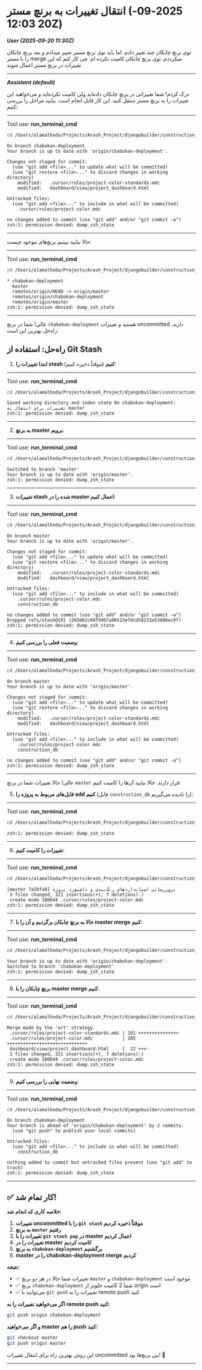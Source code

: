 <!-- Generated by SpecStory -->

<!-- cursor Session 8dc0d8bc-0c2d-47b1-8191-ce9c95751c5c (2025-09-20 12:03Z) -->

# انتقال تغییرات به برنچ مستر (2025-09-20 12:03Z)

_**User (2025-09-20 11:30Z)**_

توی برنچ چابکان چنذ تغییر دادم. اما باید توی برنچ مستر تغییر میدادم و بعد برنچ چابکان را با مستر merge میکرددم. توی برنچ چابکان کامیت نکرده ام. چی کار کنم که این تغییرات در برنچ مستر اعمال شوند

---

_**Assistant (default)**_

درک کردم! شما تغییراتی در برنچ چابکان داده‌اید ولی کامیت نکرده‌اید و می‌خواهید این تغییرات را به برنچ مستر منتقل کنید. این کار قابل انجام است. بیایید مراحل را بررسی کنیم:

---

Tool use: **run_terminal_cmd**

```bash
cd /Users/alamalhoda/Projects/Arash_Project/djangobuilder/construction_project && git status
```

```
On branch chabokan-deployment
Your branch is up to date with 'origin/chabokan-deployment'.

Changes not staged for commit:
  (use "git add <file>..." to update what will be committed)
  (use "git restore <file>..." to discard changes in working directory)
	modified:   .cursor/rules/project-color-standards.mdc
	modified:   dashboard/view/project_dashboard.html

Untracked files:
  (use "git add <file>..." to include in what will be committed)
	.cursor/rules/project-color.mdc

no changes added to commit (use "git add" and/or "git commit -a")
zsh:1: permission denied: dump_zsh_state

```

---

حالا بیایید ببینیم برنچ‌های موجود چیست:

---

Tool use: **run_terminal_cmd**

```bash
cd /Users/alamalhoda/Projects/Arash_Project/djangobuilder/construction_project && git branch -a
```

```
* chabokan-deployment
  master
  remotes/origin/HEAD -> origin/master
  remotes/origin/chabokan-deployment
  remotes/origin/master
zsh:1: permission denied: dump_zsh_state

```

---

عالی! شما در برنچ `chabokan-deployment` هستید و تغییرات uncommitted دارید. راه‌حل بهترین این است:

## راه‌حل: استفاده از Git Stash

1. **ابتدا تغییرات را stash کنیم** (موقتاً ذخیره کنیم):

---

Tool use: **run_terminal_cmd**

```bash
cd /Users/alamalhoda/Projects/Arash_Project/djangobuilder/construction_project && git stash push -u -m "تغییرات برای انتقال به master"
```

```
Saved working directory and index state On chabokan-deployment: تغییرات برای انتقال به master
zsh:1: permission denied: dump_zsh_state

```

---

2. **به برنچ master برویم**:

---

Tool use: **run_terminal_cmd**

```bash
cd /Users/alamalhoda/Projects/Arash_Project/djangobuilder/construction_project && git checkout master
```

```
Switched to branch 'master'
Your branch is up to date with 'origin/master'.
zsh:1: permission denied: dump_zsh_state

```

---

3. **تغییرات stash شده را در master اعمال کنیم**:

---

Tool use: **run_terminal_cmd**

```bash
cd /Users/alamalhoda/Projects/Arash_Project/djangobuilder/construction_project && git stash pop
```

```
On branch master
Your branch is up to date with 'origin/master'.

Changes not staged for commit:
  (use "git add <file>..." to update what will be committed)
  (use "git restore <file>..." to discard changes in working directory)
	modified:   .cursor/rules/project-color-standards.mdc
	modified:   dashboard/view/project_dashboard.html

Untracked files:
  (use "git add <file>..." to include in what will be committed)
	.cursor/rules/project-color.mdc
	construction_db

no changes added to commit (use "git add" and/or "git commit -a")
Dropped refs/stash@{0} (265d62c69f9467a06513e7dcd58231a53800ec0f)
zsh:1: permission denied: dump_zsh_state

```

---

4. **وضعیت فعلی را بررسی کنیم**:

---

Tool use: **run_terminal_cmd**

```bash
cd /Users/alamalhoda/Projects/Arash_Project/djangobuilder/construction_project && git status
```

```
On branch master
Your branch is up to date with 'origin/master'.

Changes not staged for commit:
  (use "git add <file>..." to update what will be committed)
  (use "git restore <file>..." to discard changes in working directory)
	modified:   .cursor/rules/project-color-standards.mdc
	modified:   dashboard/view/project_dashboard.html

Untracked files:
  (use "git add <file>..." to include in what will be committed)
	.cursor/rules/project-color.mdc
	construction_db

no changes added to commit (use "git add" and/or "git commit -a")
zsh:1: permission denied: dump_zsh_state

```

---

عالی! حالا تغییرات شما در برنچ `master` قرار دارند. حالا بیایید آن‌ها را کامیت کنیم:

5. **فایل‌های مربوط به پروژه را add کنیم** (فایل `construction_db` را نادیده می‌گیریم):

---

Tool use: **run_terminal_cmd**

```bash
cd /Users/alamalhoda/Projects/Arash_Project/djangobuilder/construction_project && git add .cursor/rules/project-color-standards.mdc dashboard/view/project_dashboard.html .cursor/rules/project-color.mdc
```

```
zsh:1: permission denied: dump_zsh_state

```

---

6. **تغییرات را کامیت کنیم**:

---

Tool use: **run_terminal_cmd**

```bash
cd /Users/alamalhoda/Projects/Arash_Project/djangobuilder/construction_project && git commit -m "بروزرسانی استانداردهای رنگ‌بندی و داشبورد پروژه"
```

```
[master 7a20fa8] بروزرسانی استانداردهای رنگ‌بندی و داشبورد پروژه
 3 files changed, 321 insertions(+), 7 deletions(-)
 create mode 100644 .cursor/rules/project-color.mdc
zsh:1: permission denied: dump_zsh_state

```

---

7. **حالا به برنچ چابکان برگردیم و آن را با master merge کنیم**:

---

Tool use: **run_terminal_cmd**

```bash
cd /Users/alamalhoda/Projects/Arash_Project/djangobuilder/construction_project && git checkout chabokan-deployment
```

```
Your branch is up to date with 'origin/chabokan-deployment'.
Switched to branch 'chabokan-deployment'
zsh:1: permission denied: dump_zsh_state

```

---

8. **برنچ چابکان را با master merge کنیم**:

---

Tool use: **run_terminal_cmd**

```bash
cd /Users/alamalhoda/Projects/Arash_Project/djangobuilder/construction_project && git merge master
```

```
Merge made by the 'ort' strategy.
 .cursor/rules/project-color-standards.mdc | 101 +++++++++++++++
 .cursor/rules/project-color.mdc           | 205 ++++++++++++++++++++++++++++++
 dashboard/view/project_dashboard.html     |  22 +++-
 3 files changed, 321 insertions(+), 7 deletions(-)
 create mode 100644 .cursor/rules/project-color.mdc
zsh:1: permission denied: dump_zsh_state

```

---

9. **وضعیت نهایی را بررسی کنیم**:

---

Tool use: **run_terminal_cmd**

```bash
cd /Users/alamalhoda/Projects/Arash_Project/djangobuilder/construction_project && git status
```

```
On branch chabokan-deployment
Your branch is ahead of 'origin/chabokan-deployment' by 2 commits.
  (use "git push" to publish your local commits)

Untracked files:
  (use "git add <file>..." to include in what will be committed)
	construction_db

nothing added to commit but untracked files present (use "git add" to track)
zsh:1: permission denied: dump_zsh_state

```

---

## ✅ کار تمام شد!

**خلاصه کاری که انجام شد:**

1. **تغییرات uncommitted را با `git stash` موقتاً ذخیره کردیم**
2. **به برنچ `master` رفتیم**
3. **تغییرات را با `git stash pop` در master اعمال کردیم**
4. **تغییرات را در master کامیت کردیم**
5. **به برنچ `chabokan-deployment` برگشتیم**
6. **master را در chabokan-deployment merge کردیم**

**نتیجه:**
- ✅ تغییرات شما حالا در هر دو برنچ `master` و `chabokan-deployment` موجود است
- ✅ برنچ `chabokan-deployment` شما 2 کامیت جلوتر از origin است
- ✅ می‌توانید با `git push` تغییرات را به remote push کنید

**اگر می‌خواهید تغییرات را به remote push کنید:**
```bash
git push origin chabokan-deployment
```

**و اگر می‌خواهید master را هم push کنید:**
```bash
git checkout master
git push origin master
```

این روش بهترین راه برای انتقال تغییرات uncommitted بین برنچ‌ها بود! 🎉

---

